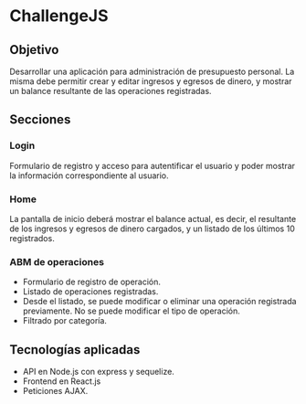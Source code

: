 # ChallengeJS
## Objetivo
Desarrollar una aplicación para administración de presupuesto personal. La misma debe
permitir crear y editar ingresos y egresos de dinero, y mostrar un balance resultante de las
operaciones registradas.

## Secciones
### Login
Formulario de registro y acceso para autentificar el usuario y poder mostrar la información correspondiente al usuario. 

### Home
La pantalla de inicio deberá mostrar el balance actual, es decir, el resultante de los ingresos 
y egresos de dinero cargados, y un listado de los últimos 10 registrados.

### ABM de operaciones
  * Formulario de registro de operación.
  * Listado de operaciones registradas.
  * Desde el listado, se puede modificar o eliminar una operación registrada previamente. 
    No se puede modificar el tipo de operación.
  * Filtrado por categoría.

## Tecnologías aplicadas
  * API en Node.js con express y sequelize.
  * Frontend en React.js
  * Peticiones AJAX.
